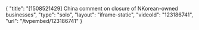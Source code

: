 {
    "title": "[1508521429] China comment on closure of NKorean-owned businesses",
    "type": "solo",
    "layout": "iframe-static",
    "videoId": "123186741",
    "url": "\/tvpembed\/123186741"
}